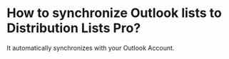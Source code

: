 # How to synchronize Outlook lists to Distribution Lists Pro?

<p class="no-margin">It automatically synchronizes with your Outlook Account.</p>




